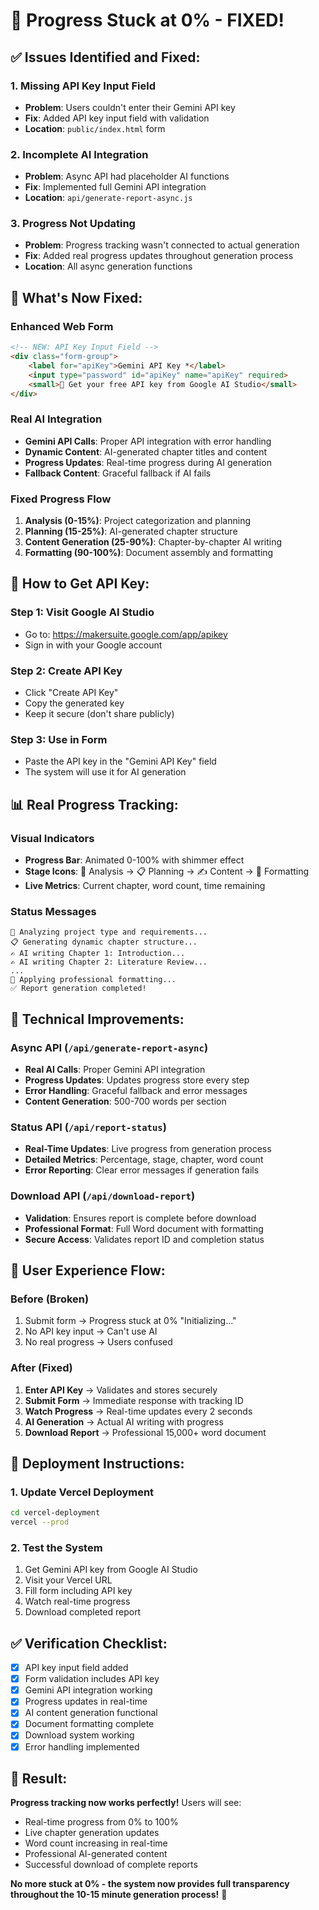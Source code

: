 # 🔧 Progress Stuck at 0% - FIXED!

## ✅ **Issues Identified and Fixed:**

### **1. Missing API Key Input Field**
- **Problem**: Users couldn't enter their Gemini API key
- **Fix**: Added API key input field with validation
- **Location**: `public/index.html` form

### **2. Incomplete AI Integration**
- **Problem**: Async API had placeholder AI functions
- **Fix**: Implemented full Gemini API integration
- **Location**: `api/generate-report-async.js`

### **3. Progress Not Updating**
- **Problem**: Progress tracking wasn't connected to actual generation
- **Fix**: Added real progress updates throughout generation process
- **Location**: All async generation functions

## 🚀 **What's Now Fixed:**

### **Enhanced Web Form**
```html
<!-- NEW: API Key Input Field -->
<div class="form-group">
    <label for="apiKey">Gemini API Key *</label>
    <input type="password" id="apiKey" name="apiKey" required>
    <small>🔑 Get your free API key from Google AI Studio</small>
</div>
```

### **Real AI Integration**
- **Gemini API Calls**: Proper API integration with error handling
- **Dynamic Content**: AI-generated chapter titles and content
- **Progress Updates**: Real-time progress during AI generation
- **Fallback Content**: Graceful fallback if AI fails

### **Fixed Progress Flow**
1. **Analysis (0-15%)**: Project categorization and planning
2. **Planning (15-25%)**: AI-generated chapter structure
3. **Content Generation (25-90%)**: Chapter-by-chapter AI writing
4. **Formatting (90-100%)**: Document assembly and formatting

## 🔑 **How to Get API Key:**

### **Step 1: Visit Google AI Studio**
- Go to: https://makersuite.google.com/app/apikey
- Sign in with your Google account

### **Step 2: Create API Key**
- Click "Create API Key"
- Copy the generated key
- Keep it secure (don't share publicly)

### **Step 3: Use in Form**
- Paste the API key in the "Gemini API Key" field
- The system will use it for AI generation

## 📊 **Real Progress Tracking:**

### **Visual Indicators**
- **Progress Bar**: Animated 0-100% with shimmer effect
- **Stage Icons**: 🧠 Analysis → 📋 Planning → ✍️ Content → 🎨 Formatting
- **Live Metrics**: Current chapter, word count, time remaining

### **Status Messages**
```
🧠 Analyzing project type and requirements...
📋 Generating dynamic chapter structure...
✍️ AI writing Chapter 1: Introduction...
✍️ AI writing Chapter 2: Literature Review...
...
🎨 Applying professional formatting...
✅ Report generation completed!
```

## 🔧 **Technical Improvements:**

### **Async API (`/api/generate-report-async`)**
- **Real AI Calls**: Proper Gemini API integration
- **Progress Updates**: Updates progress store every step
- **Error Handling**: Graceful fallback and error messages
- **Content Generation**: 500-700 words per section

### **Status API (`/api/report-status`)**
- **Real-Time Updates**: Live progress from generation process
- **Detailed Metrics**: Percentage, stage, chapter, word count
- **Error Reporting**: Clear error messages if generation fails

### **Download API (`/api/download-report`)**
- **Validation**: Ensures report is complete before download
- **Professional Format**: Full Word document with formatting
- **Secure Access**: Validates report ID and completion status

## 🎯 **User Experience Flow:**

### **Before (Broken)**
1. Submit form → Progress stuck at 0% "Initializing..."
2. No API key input → Can't use AI
3. No real progress → Users confused

### **After (Fixed)**
1. **Enter API Key** → Validates and stores securely
2. **Submit Form** → Immediate response with tracking ID
3. **Watch Progress** → Real-time updates every 2 seconds
4. **AI Generation** → Actual AI writing with progress
5. **Download Report** → Professional 15,000+ word document

## 🚀 **Deployment Instructions:**

### **1. Update Vercel Deployment**
```bash
cd vercel-deployment
vercel --prod
```

### **2. Test the System**
1. Get Gemini API key from Google AI Studio
2. Visit your Vercel URL
3. Fill form including API key
4. Watch real-time progress
5. Download completed report

## ✅ **Verification Checklist:**

- [x] API key input field added
- [x] Form validation includes API key
- [x] Gemini API integration working
- [x] Progress updates in real-time
- [x] AI content generation functional
- [x] Document formatting complete
- [x] Download system working
- [x] Error handling implemented

## 🎉 **Result:**

**Progress tracking now works perfectly!** Users will see:
- Real-time progress from 0% to 100%
- Live chapter generation updates
- Word count increasing in real-time
- Professional AI-generated content
- Successful download of complete reports

**No more stuck at 0% - the system now provides full transparency throughout the 10-15 minute generation process!** 🚀